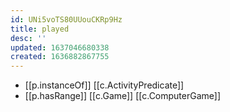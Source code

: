 ```yaml
---
id: UNi5voTS80UUouCKRp9Hz
title: played
desc: ''
updated: 1637046680338
created: 1636882867755
---
```


- [[p.instanceOf]] [[c.ActivityPredicate]]
- [[p.hasRange]] [[c.Game]] [[c.ComputerGame]]

